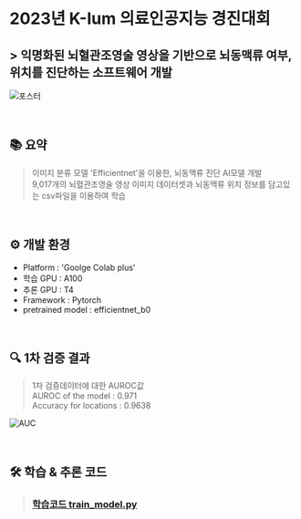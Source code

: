 # 2023년 K-Ium 의료인공지능 경진대회
## > 익명화된 뇌혈관조영술 영상을 기반으로 뇌동맥류 여부, 위치를 진단하는 소프트웨어 개발

![포스터](https://github.com/K-Ium-AImagine/AImagine/assets/90829718/16390247-1bc0-4a3a-a2b6-38a6463cc9d8)

<br />

## 📚 요약
> 이미지 분류 모델 'Efficientnet'을 이용한, 뇌동맥류 진단 AI모델 개발 <br />
> 9,017개의 뇌혈관조영술 영상 이미지 데이터셋과 뇌동맥류 위치 정보를 담고있는 csv파일을 이용하여 학습

<br />

## ⚙ 개발 환경
- Platform : 'Goolge Colab plus'
- 학습 GPU : A100
- 추론 GPU : T4
- Framework : Pytorch
- pretrained model : efficientnet_b0

<br />

## 🔍 1차 검증 결과
> 1차 검증데이터에 대한 AUROC값 <br />
> AUROC of the model : 0.971 <br />
> Accuracy for locations : 0.9638 <br />

![AUC](https://github.com/K-Ium-AImagine/AImagine/assets/90829718/cdd67058-535b-43d6-9c00-6649149a274f)

<br />

## 🛠 학습 & 추론 코드

> ### [학습코드 train_model.py](https://github.com/K-Ium-AImagine/AImagine/blob/main/train_model.py)




